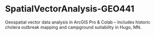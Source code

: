 # SpatialVectorAnalysis-GEO441
Geospatial vector data analysis in ArcGIS Pro &amp; Colab – Includes historic cholera outbreak mapping and campground suitability in Hugo, MN.
